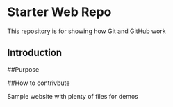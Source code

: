 # Starter Web Repo

This repository is for showing how Git and GitHub work

## Introduction 

##Purpose

##How to contrivbute

Sample website with plenty of files for demos